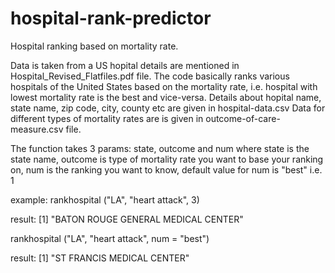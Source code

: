 # hospital-rank-predictor
Hospital ranking based on mortality rate.

Data is taken from a US hopital details are mentioned in Hospital_Revised_Flatfiles.pdf file.
The code basically ranks various hospitals of the United States based on the mortality rate, i.e. 
hospital with lowest mortality rate is the best and vice-versa.
Details about hopital name, state name, zip code, city, county etc are given in hospital-data.csv 
Data for different types of mortality rates are is given in outcome-of-care-measure.csv file.

The function takes 3 params: state, outcome and num
where state is the state name, outcome is type of mortality rate you want to base your ranking on, 
num is the ranking you want to know, default value for num is "best" i.e. 1

example:
rankhospital ("LA", "heart attack", 3)

result:
[1] "BATON ROUGE GENERAL MEDICAL CENTER"

rankhospital ("LA", "heart attack", num = "best")

result:
[1] "ST FRANCIS MEDICAL CENTER"

